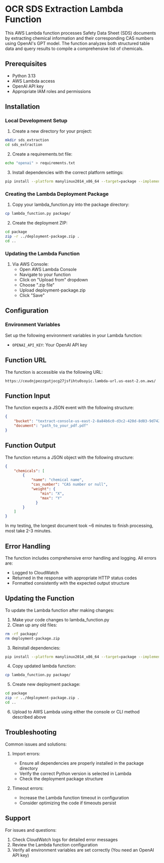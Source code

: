 # OCR SDS Extraction Lambda Function

This AWS Lambda function processes Safety Data Sheet (SDS) documents by extracting chemical information and their corresponding CAS numbers using OpenAI's GPT model. The function analyzes both structured table data and query results to compile a comprehensive list of chemicals.

## Prerequisites

- Python 3.13
- AWS Lambda access
- OpenAI API key
- Appropriate IAM roles and permissions

## Installation

### Local Development Setup

1. Create a new directory for your project:
```bash
mkdir sds_extraction
cd sds_extraction
```

2. Create a requirements.txt file:
```bash
echo "openai" > requirements.txt
```

3. Install dependencies with the correct platform settings:
```bash
pip install --platform manylinux2014_x86_64 --target=package --implementation cp --python-version 3.13 --only-binary=:all: --upgrade -r requirements.txt
```

### Creating the Lambda Deployment Package

1. Copy your lambda_function.py into the package directory:
```bash
cp lambda_function.py package/
```

2. Create the deployment ZIP:
```bash
cd package
zip -r ../deployment-package.zip .
cd ..
```

### Updating the Lambda Function

1. Via AWS Console:
   - Open AWS Lambda Console
   - Navigate to your function
   - Click on "Upload from" dropdown
   - Choose ".zip file"
   - Upload deployment-package.zip
   - Click "Save"


## Configuration

### Environment Variables

Set up the following environment variables in your Lambda function:

- `OPENAI_API_KEY`: Your OpenAI API key

## Function URL

The function is accessible via the following URL:
```
https://ceudnjpezzgutjocg27jsfihtu0soyic.lambda-url.us-east-2.on.aws/
```

## Function Input

The function expects a JSON event with the following structure:
```json
{
    "bucket": "textract-console-us-east-2-8a84b6c0-d3c2-420d-8d03-9d742797b315",
    "document": "path_to_your_pdf.pdf"
}
```

## Function Output

The function returns a JSON object with the following structure:
```json
{
    "chemicals": [
        {    
            "name": "chemical name",
            "cas_number": "CAS number or null",
            "weight": {
                "min": "X",
                "max": "Y"
              }
        }
    ]
}
```
In my testing, the longest document took ~6 minutes to finish processing, most take 2-3 minutes.

## Error Handling

The function includes comprehensive error handling and logging. All errors are:
- Logged to CloudWatch
- Returned in the response with appropriate HTTP status codes
- Formatted consistently with the expected output structure

## Updating the Function

To update the Lambda function after making changes:

1. Make your code changes to lambda_function.py
2. Clean up any old files:
```bash
rm -rf package/
rm deployment-package.zip
```

3. Reinstall dependencies:
```bash
pip install --platform manylinux2014_x86_64 --target=package --implementation cp --python-version 3.13 --only-binary=:all: --upgrade -r requirements.txt
```

4. Copy updated lambda function:
```bash
cp lambda_function.py package/
```

5. Create new deployment package:
```bash
cd package
zip -r ../deployment-package.zip .
cd ..
```

6. Upload to AWS Lambda using either the console or CLI method described above

## Troubleshooting

Common issues and solutions:

1. Import errors:
   - Ensure all dependencies are properly installed in the package directory
   - Verify the correct Python version is selected in Lambda
   - Check the deployment package structure

2. Timeout errors:
   - Increase the Lambda function timeout in configuration
   - Consider optimizing the code if timeouts persist


## Support

For issues and questions:
1. Check CloudWatch logs for detailed error messages
2. Review the Lambda function configuration
3. Verify all environment variables are set correctly (You need an OpenAI API key)
